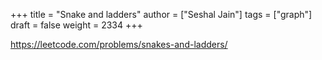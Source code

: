 +++
title = "Snake and ladders"
author = ["Seshal Jain"]
tags = ["graph"]
draft = false
weight = 2334
+++

<https://leetcode.com/problems/snakes-and-ladders/>
